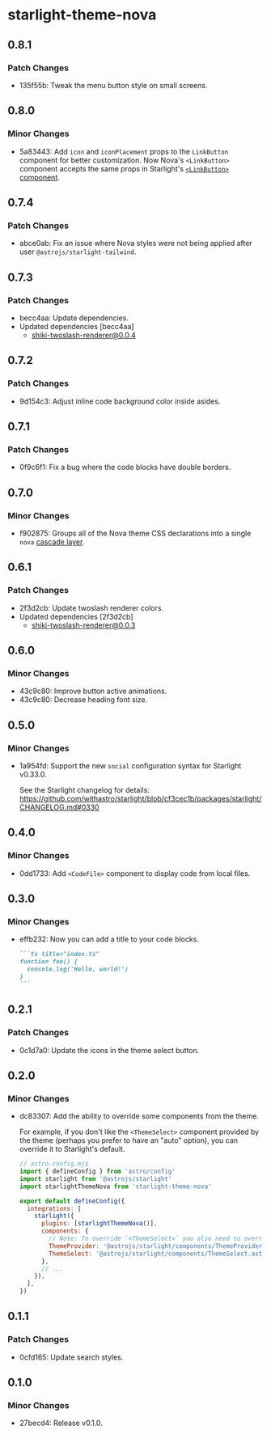 # starlight-theme-nova

## 0.8.1

### Patch Changes

- 135f55b: Tweak the menu button style on small screens.

## 0.8.0

### Minor Changes

- 5a83443: Add `icon` and `iconPlacement` props to the `LinkButton` component for better customization. Now Nova's `<LinkButton>` component accepts the same props in Starlight's [`<LinkButton>` component](https://starlight.astro.build/components/link-buttons/).

## 0.7.4

### Patch Changes

- abce0ab: Fix an issue where Nova styles were not being applied after user `@astrojs/starlight-tailwind`.

## 0.7.3

### Patch Changes

- becc4aa: Update dependencies.
- Updated dependencies [becc4aa]
  - shiki-twoslash-renderer@0.0.4

## 0.7.2

### Patch Changes

- 9d154c3: Adjust inline code background color inside asides.

## 0.7.1

### Patch Changes

- 0f9c6f1: Fix a bug where the code blocks have double borders.

## 0.7.0

### Minor Changes

- f902875: Groups all of the Nova theme CSS declarations into a single `nova` [cascade layer](https://developer.mozilla.org/en-US/docs/Learn_web_development/Core/Styling_basics/Cascade_layers).

## 0.6.1

### Patch Changes

- 2f3d2cb: Update twoslash renderer colors.
- Updated dependencies [2f3d2cb]
  - shiki-twoslash-renderer@0.0.3

## 0.6.0

### Minor Changes

- 43c9c80: Improve button active animations.
- 43c9c80: Decrease heading font size.

## 0.5.0

### Minor Changes

- 1a954fd: Support the new `social` configuration syntax for Starlight v0.33.0.

  See the Starlight changelog for details: https://github.com/withastro/starlight/blob/cf3cec1b/packages/starlight/CHANGELOG.md#0330

## 0.4.0

### Minor Changes

- 0dd1733: Add `<CodeFile>` component to display code from local files.

## 0.3.0

### Minor Changes

- effb232: Now you can add a title to your code blocks.

  ````md
  ```ts title="index.ts"
  function foo() {
    console.log('Hello, world!')
  }
  ```
  ````

## 0.2.1

### Patch Changes

- 0c1d7a0: Update the icons in the theme select button.

## 0.2.0

### Minor Changes

- dc83307: Add the ability to override some components from the theme.

  For example, if you don't like the `<ThemeSelect>` component provided by the theme (perhaps you prefer to have an "auto" option), you can override it to Starlight's default.

  ```js
  // astro.config.mjs
  import { defineConfig } from 'astro/config'
  import starlight from '@astrojs/starlight'
  import starlightThemeNova from 'starlight-theme-nova'

  export default defineConfig({
    integrations: [
      starlight({
        plugins: [starlightThemeNova()],
        components: {
          // Note: To override `<ThemeSelect>` you also need to override `<ThemeProvider>`.
          ThemeProvider: '@astrojs/starlight/components/ThemeProvider.astro',
          ThemeSelect: '@astrojs/starlight/components/ThemeSelect.astro',
        },
        // ...
      }),
    ],
  })
  ```

## 0.1.1

### Patch Changes

- 0cfd165: Update search styles.

## 0.1.0

### Minor Changes

- 27becd4: Release v0.1.0.
